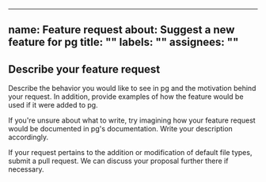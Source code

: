 <!-- /*************************
 *  Copyright (c) xTekC.      *
 *  Licensed under MPL-2.0.   *
 *  See LICENSE for details.  *
 *                            *
 ******************************/ -->

---
name: Feature request
about: Suggest a new feature for pg
title: ""
labels: ""
assignees: ""
---

## Describe your feature request

Describe the behavior you would like to see in pg and the motivation behind your request. 
In addition, provide examples of how the feature would be used if it were added to pg.

If you're unsure about what to write, try imagining how your feature request would be documented in pg's documentation. Write your description accordingly.

If your request pertains to the addition or modification of default file types, submit a pull request. We can discuss your proposal further there if necessary.
